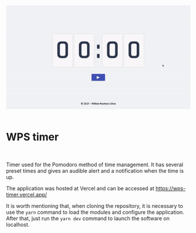 <div align="center">
    <br/>
    <img src="./public/wpstimer.gif"/>
    <br>
</div>



<br/>

# WPS timer

<br/>

Timer used for the Pomodoro method of time management. It has several preset times and gives an audible alert and a notification when the time is up.

The application was hosted at Vercel and can be accessed at https://wps-timer.vercel.app/

It is worth mentioning that, when cloning the repository, it is necessary to use the ```yarn``` command to load the modules and configure the application. After that, just run the ```yarn dev``` command to launch the software on localhost.

<br/>
